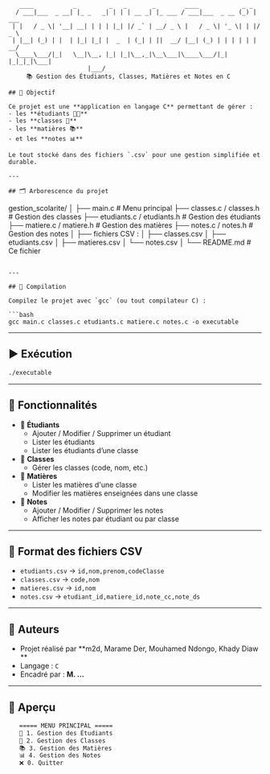 ```text
   ____           _         _   _       _        ____            _ _      
  / ___|___  _ __| |_ _   _| | | | __ _| |_ ___ / ___|___  _ __ (_) | ___ 
 | |   / _ \| '__| __| | | | |_| |/ _` | __/ _ \ |   / _ \| '_ \| | |/ _ \
 | |__| (_) | |  | |_| |_| |  _  | (_| | ||  __/ |__| (_) | | | | | |  __/
  \____\___/|_|   \__|\__, |_| |_|\__,_|\__\___|\____\___/|_| |_|_|_|\___|
                      |___/                                              
     📚 Gestion des Étudiants, Classes, Matières et Notes en C

## 🎯 Objectif

Ce projet est une **application en langage C** permettant de gérer :
- les **étudiants 👨‍🎓**
- les **classes 🏫**
- les **matières 📚**
- et les **notes 📊**

Le tout stocké dans des fichiers `.csv` pour une gestion simplifiée et durable.

---

## 🗂️ Arborescence du projet

```
gestion_scolarite/
│
├── main.c                         # Menu principal
├── classes.c / classes.h         # Gestion des classes
├── etudiants.c / etudiants.h     # Gestion des étudiants
├── matiere.c / matiere.h         # Gestion des matières
├── notes.c / notes.h             # Gestion des notes
│
├── fichiers CSV :
│   ├── classes.csv
│   ├── etudiants.csv
│   ├── matieres.csv
│   └── notes.csv
│
└── README.md                     # Ce fichier
```

---

## 🚀 Compilation

Compilez le projet avec `gcc` (ou tout compilateur C) :

```bash
gcc main.c classes.c etudiants.c matiere.c notes.c -o executable
```

---

## ▶️ Exécution

```bash
./executable
```

---

## 📌 Fonctionnalités

- 🔹 **Étudiants**
  - Ajouter / Modifier / Supprimer un étudiant
  - Lister les étudiants
  - Lister les étudiants d’une classe
- 🔸 **Classes**
  - Gérer les classes (code, nom, etc.)
- 🔹 **Matières**
  - Lister les matières d'une classe
  - Modifier les matières enseignées dans une classe
- 🔸 **Notes**
  - Ajouter / Modifier / Supprimer les notes
  - Afficher les notes par étudiant ou par classe

---

## 💾 Format des fichiers CSV

- `etudiants.csv` → `id,nom,prenom,codeClasse`
- `classes.csv` → `code,nom`
- `matieres.csv` → `id,nom`
- `notes.csv` → `etudiant_id,matiere_id,note_cc,note_ds`

---

## 🙌 Auteurs

- Projet réalisé par **m2d, Marame Der, Mouhamed Ndongo, Khady Diaw **
- Langage : `C`
- Encadré par : **M. ...**

---

## 📸 Aperçu

```bash
   ===== MENU PRINCIPAL =====
   📘 1. Gestion des Étudiants
   🏫 2. Gestion des Classes
   📚 3. Gestion des Matières
   📊 4. Gestion des Notes
   ❌ 0. Quitter
```

